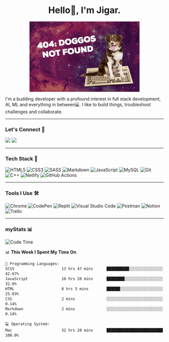 <!--
"You might have a gift for the mystic arts, but you still have much to learn."
-Wong, 'Doctor Strange', 2016.
-->

<!--Need to use basic HTML & inline CSS cuz markdown doesn't allow you to tweak alignment directly (see docs here: http://daringfireball.net/projects/markdown/syntax#img)-->
<h1 align="center"> Hello👋, I'm Jigar. </h1>
<p align="center"> 
  <img align="center" src="404.gif" width="350">
</p>
<p>I'm a budding developer with a profound interest in full stack development, AI, ML and everything in between💻. I like to build things, troubleshoot challenges and collaborate.</p>

---

### Let's Connect 🔗
[![](https://img.shields.io/badge/linkedin-%230077B5.svg?&style=for-the-badge&logo=linkedin&logoColor=white0e76a8)](https://www.linkedin.com/in/jigar-patel-b0012912b/)
[![](https://img.shields.io/badge/twitter-%230077B5.svg?&style=for-the-badge&logo=twitter&logoColor=white&color=00acee)](https://twitter.com/jpxtel7)

---

### Tech Stack 🚀
![HTML5](https://img.shields.io/badge/html5-%23E34F26.svg?style=for-the-badge&logo=html5&logoColor=white)
![CSS3](https://img.shields.io/badge/css3-%231572B6.svg?style=for-the-badge&logo=css3&logoColor=white)
![SASS](https://img.shields.io/badge/Sass-CC6699?style=for-the-badge&logo=sass&logoColor=white)
![Markdown](https://img.shields.io/badge/Markdown-000000?style=for-the-badge&logo=markdown&logoColor=white)
![JavaScript](https://img.shields.io/badge/javascript-%23323330.svg?style=for-the-badge&logo=javascript&logoColor=%23F7DF1E)
![MySQL](https://img.shields.io/badge/MySQL-005C84?style=for-the-badge&logo=mysql&logoColor=white)
![Git](https://img.shields.io/badge/GIT-000000?style=for-the-badge&logo=git&logoColor=E44C30)
![C++](https://img.shields.io/badge/c++-%2300599C.svg?style=for-the-badge&logo=c%2B%2B&logoColor=white)
![Netlify](https://img.shields.io/badge/Netlify-00C7B7?style=for-the-badge&logo=netlify&logoColor=white)
![GitHub Actions](https://img.shields.io/badge/GitHub_Actions-2088FF?style=for-the-badge&logo=github-actions&logoColor=white)

---

### Tools I Use 🛠️ 
![Chrome](https://img.shields.io/badge/Google_chrome-000000?style=for-the-badge&logo=Google-chrome&logoColor=white)
![CodePen](https://img.shields.io/badge/CodePen-white?style=for-the-badge&logo=codepen&logoColor=black)
![Replit](https://img.shields.io/badge/Replit-000000?style=for-the-badge&logo=replit&logoColor=667881)
![Visual Studio Code](https://img.shields.io/badge/Visual%20Studio%20Code-0078d7.svg?style=for-the-badge&logo=visual-studio-code&logoColor=white)
![Postman](https://img.shields.io/badge/Postman-FF6C37?style=for-the-badge&logo=postman&logoColor=white)
![Notion](https://img.shields.io/badge/Notion-000000?style=for-the-badge&logo=notion&logoColor=white)
![Trello](https://img.shields.io/badge/Trello-0052CC?style=for-the-badge&logo=trello&logoColor=white)

---

### myStats 📊
<!--START_SECTION:waka-->
![Code Time](http://img.shields.io/badge/Code%20Time-22%20hrs%2046%20mins-blue)

📊 **This Week I Spent My Time On** 

```text
💬 Programming Languages: 
SCSS                     13 hrs 47 mins      ██████████░░░░░░░░░░░░░░░   42.67% 
JavaScript               10 hrs 20 mins      ████████░░░░░░░░░░░░░░░░░   32.0% 
HTML                     8 hrs 5 mins        ██████░░░░░░░░░░░░░░░░░░░   25.03% 
CSS                      2 mins              ░░░░░░░░░░░░░░░░░░░░░░░░░   0.14% 
Markdown                 2 mins              ░░░░░░░░░░░░░░░░░░░░░░░░░   0.14%

💻 Operating System: 
Mac                      32 hrs 20 mins      █████████████████████████   100.0%

```


<!--END_SECTION:waka-->
